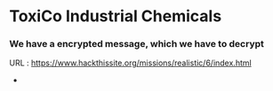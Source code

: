 # ToxiCo Industrial Chemicals

### We have a encrypted message, which we have to decrypt

URL : <https://www.hackthissite.org/missions/realistic/6/index.html>

- 